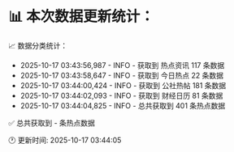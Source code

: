 📊 本次数据更新统计：
==========================

📈 数据分类统计：
- 2025-10-17 03:43:56,987 - INFO - 获取到 热点资讯 117 条数据
- 2025-10-17 03:43:58,647 - INFO - 获取到 今日热点 22 条数据
- 2025-10-17 03:44:00,424 - INFO - 获取到 公社热帖 181 条数据
- 2025-10-17 03:44:02,093 - INFO - 获取到 财经日历 81 条数据
- 2025-10-17 03:44:04,825 - INFO - 总共获取到 401 条热点数据

✅ 总共获取到 - 条热点数据

🕐 更新时间: 2025-10-17 03:44:05
